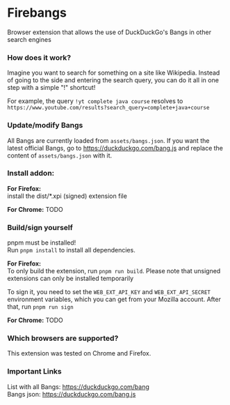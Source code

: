 # Firebangs
Browser extension that allows the use of DuckDuckGo's Bangs in other search engines

### How does it work?

Imagine you want to search for something on a site like Wikipedia. Instead of going to the side and entering
the search query, you can do it all in one step with a simple "!" shortcut!

For example, the query `!yt complete java course` resolves to `https://www.youtube.com/results?search_query=complete+java+course`

### Update/modify Bangs

All Bangs are currently loaded from `assets/bangs.json`.
If you want the latest official Bangs, go to https://duckduckgo.com/bang.js
and replace the content of `assets/bangs.json` with it.

### Install addon:

**For Firefox:**<br>
install the dist/*.xpi (signed) extension file

**For Chrome:** TODO

### Build/sign yourself

pnpm must be installed!<br>
Run `pnpm install` to install all dependencies.<br>

**For Firefox:**<br>
To only build the extension, run `pnpm run build`.
Please note that unsigned extensions can only be installed temporarily<br>

To sign it, you need to set the `WEB_EXT_API_KEY` and `WEB_EXT_API_SECRET` environment variables, 
which you can get from your Mozilla account. After that, run `pnpm run sign`

**For Chrome:** TODO

### Which browsers are supported?

This extension was tested on Chrome and Firefox.

### Important Links

List with all Bangs: https://duckduckgo.com/bang<br>
Bangs json: https://duckduckgo.com/bang.js